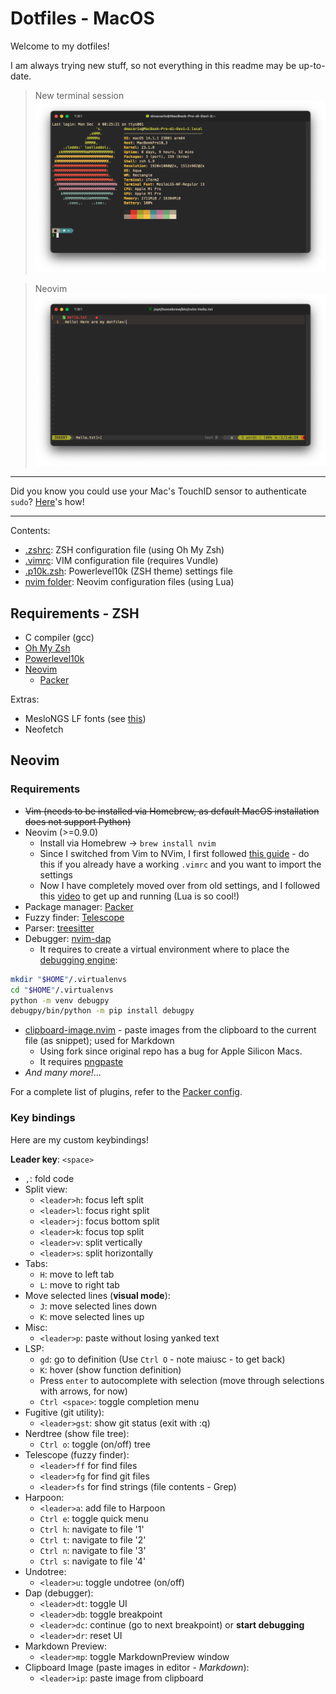 # Dotfiles - MacOS

Welcome to my dotfiles!

I am always trying new stuff, so not everything in this readme may be up-to-date.

> New terminal session
> ![new session](images/new_term.png)

> Neovim
> ![nvim](images/nvim.png)

---

Did you know you could use your Mac's TouchID sensor to authenticate `sudo`? [Here](https://github.com/davmacario/sudo-with-TouchID)'s how!

---

Contents:

- [.zshrc](./.zshrc): ZSH configuration file (using Oh My Zsh)
- [.vimrc](./.vimrc): VIM configuration file (requires Vundle)
- [.p10k.zsh](./.p10k.zsh): Powerlevel10k (ZSH theme) settings file
- [nvim folder](./nvim): Neovim configuration files (using Lua)

## Requirements - ZSH

- C compiler (gcc)
- [Oh My Zsh](https://ohmyz.sh/)
- [Powerlevel10k](https://github.com/romkatv/powerlevel10k)
- [Neovim](https://neovim.io/)
  - [Packer](https://github.com/wbthomason/packer.nvim)

Extras:

- MesloNGS LF fonts (see [this](https://github.com/romkatv/powerlevel10k/blob/master/font.md))
- Neofetch

## Neovim

### Requirements

- ~~Vim (needs to be installed via Homebrew, as default MacOS installation does not support Python)~~
- Neovim (>=0.9.0)
  - Install via Homebrew $\to$ `brew install nvim`
  - Since I switched from Vim to NVim, I first followed [this guide](https://neovim.io/doc/user/nvim.html#nvim-from-vim) - do this if you already have a working `.vimrc` and you want to import the settings
  - Now I have completely moved over from old settings, and I followed this [video](https://youtu.be/w7i4amO_zaE?si=zt8Bdg__X2dYAQwY) to get up and running (Lua is so cool!)
- Package manager: [Packer](https://github.com/wbthomason/packer.nvim)
- Fuzzy finder: [Telescope](https://github.com/nvim-telescope/telescope.nvim)
- Parser: [treesitter](https://github.com/nvim-treesitter/nvim-treesitter)
- Debugger: [nvim-dap](https://github.com/mfussenegger/nvim-dap)
  - It requires to create a virtual environment where to place the [debugging engine](https://github.com/microsoft/debugpy):

```bash
mkdir "$HOME"/.virtualenvs
cd "$HOME"/.virtualenvs
python -m venv debugpy
debugpy/bin/python -m pip install debugpy
```

- [clipboard-image.nvim](https://github.com/dfendr/clipboard-image.nvim) - paste images from the clipboard to the current file (as snippet); used for Markdown
  - Using fork since original repo has a bug for Apple Silicon Macs.
  - It requires [pngpaste](https://github.com/jcsalterego/pngpaste)
- _And many more!_...

For a complete list of plugins, refer to the [Packer config](./nvim/lua/dmacario/packer.lua).

### Key bindings

Here are my custom keybindings!

**Leader key**: `<space>`

- `,`: fold code
- Split view:
  - `<leader>h`: focus left split
  - `<leader>l`: focus right split
  - `<leader>j`: focus bottom split
  - `<leader>k`: focus top split
  - `<leader>v`: split vertically
  - `<leader>s`: split horizontally
- Tabs:
  - `H`: move to left tab
  - `L`: move to right tab
- Move selected lines (**visual mode**):
  - `J`: move selected lines down
  - `K`: move selected lines up
- Misc:
  - `<leader>p`: paste without losing yanked text
- LSP:
  - `gd`: go to definition (Use `Ctrl O` - note maiusc - to get back)
  - `K`: hover (show function definition)
  - Press `enter` to autocomplete with selection (move through selections with arrows, for now)
  - `Ctrl <space>`: toggle completion menu
- Fugitive (git utility):
  - `<leader>gst`: show git status (exit with :q)
- Nerdtree (show file tree):
  - `Ctrl o`: toggle (on/off) tree
- Telescope (fuzzy finder):
  - `<leader>ff` for find files
  - `<leader>fg` for find git files
  - `<leader>fs` for find strings (file contents - Grep)
- Harpoon:
  - `<leader>a`: add file to Harpoon
  - `Ctrl e`: toggle quick menu
  - `Ctrl h`: navigate to file '1'
  - `Ctrl t`: navigate to file '2'
  - `Ctrl n`: navigate to file '3'
  - `Ctrl s`: navigate to file '4'
- Undotree:
  - `<leader>u`: toggle undotree (on/off)
- Dap (debugger):
  - `<leader>dt`: toggle UI
  - `<leader>db`: toggle breakpoint
  - `<leader>dc`: continue (go to next breakpoint) or **start debugging**
  - `<leader>dr`: reset UI
- Markdown Preview:
  - `<leader>mp`: toggle MarkdownPreview window
- Clipboard Image (paste images in editor - _Markdown_):
  - `<leader>ip`: paste image from clipboard

